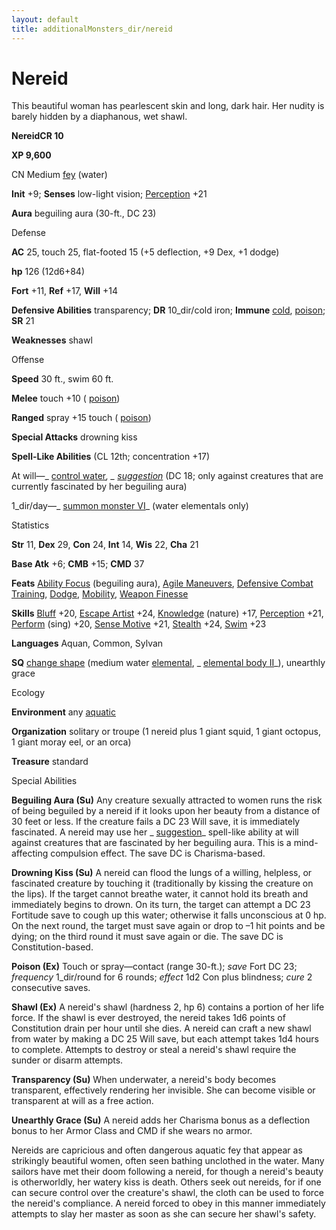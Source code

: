 ```yaml
---
layout: default
title: additionalMonsters_dir/nereid
---
```

# Nereid

This beautiful woman has pearlescent skin and long, dark hair. Her nudity is barely hidden by a diaphanous, wet shawl.

**NereidCR 10**

**XP 9,600**

CN Medium [fey](monsters_dir/creatureTypes#_fey) (water)

**Init** +9; **Senses** low-light vision; [Perception](additionalMonsters_dir/../skills_dir/perception#_perception) +21

**Aura** beguiling aura (30-ft., DC 23)

Defense

**AC** 25, touch 25, flat-footed 15 (+5 deflection, +9 Dex, +1 dodge)

**hp** 126 (12d6+84)

**Fort** +11, **Ref** +17, **Will** +14

**Defensive Abilities** transparency; **DR** 10_dir/cold iron; **Immune** [cold](monsters_dir/creatureTypes#_cold-subtype), [poison](monsters_dir/universalMonsterRules#_poison-(ex-or-su)); **SR** 21

**Weaknesses** shawl

Offense

**Speed** 30 ft., swim 60 ft.

**Melee** touch +10 ( [poison](monsters_dir/universalMonsterRules#_poison-(ex-or-su)))

**Ranged** spray +15 touch ( [poison](monsters_dir/universalMonsterRules#_poison-(ex-or-su)))

**Special Attacks** drowning kiss

**Spell-Like Abilities** (CL 12th; concentration +17)

At will—_ [control water](additionalMonsters_dir/../spells_dir/controlWater#_control-water)_, _ [suggestion](additionalMonsters_dir/../spells_dir/suggestion#_suggestion)_ (DC 18; only against creatures that are currently fascinated by her beguiling aura)

1_dir/day—_ [summon monster VI](additionalMonsters_dir/../spells_dir/summonMonster#_summon-monster-vi)_ (water elementals only)

Statistics

**Str** 11, **Dex** 29, **Con** 24, **Int** 14, **Wis** 22, **Cha** 21

**Base Atk** +6; **CMB** +15; **CMD** 37

**Feats** [Ability Focus](additionalMonsters_dir/../monsters_dir/monsterFeats#_ability-focus) (beguiling aura), [Agile Maneuvers](additionalMonsters_dir/../feats#_agile-maneuvers), [Defensive Combat Training](additionalMonsters_dir/../feats#_defensive-combat-training), [Dodge](additionalMonsters_dir/../feats#_dodge), [Mobility](additionalMonsters_dir/../feats#_mobility), [Weapon Finesse](additionalMonsters_dir/../feats#_weapon-finesse)

**Skills** [Bluff](additionalMonsters_dir/../skills_dir/bluff#_bluff) +20, [Escape Artist](additionalMonsters_dir/../skills_dir/escapeArtist#_escape-artist) +24, [Knowledge](additionalMonsters_dir/../skills_dir/knowledge#_knowledge) (nature) +17, [Perception](additionalMonsters_dir/../skills_dir/perception#_perception) +21, [Perform](additionalMonsters_dir/../skills_dir/perform#_perform) (sing) +20, [Sense Motive](additionalMonsters_dir/../skills_dir/senseMotive#_sense-motive) +21, [Stealth](additionalMonsters_dir/../skills_dir/stealth#_stealth) +24, [Swim](additionalMonsters_dir/../skills_dir/swim#_swim) +23

**Languages** Aquan, Common, Sylvan

**SQ** [change shape](monsters_dir/universalMonsterRules#_change-shape) (medium water [elemental](monsters_dir/creatureTypes#_elemental-subtype), _ [elemental body II](additionalMonsters_dir/../spells_dir/elementalBody#_elemental-body-ii)_), unearthly grace

Ecology

**Environment** any [aquatic](monsters_dir/creatureTypes#_aquatic-subtype)

**Organization** solitary or troupe (1 nereid plus 1 giant squid, 1 giant octopus, 1 giant moray eel, or an orca)

**Treasure** standard

Special Abilities

**Beguiling Aura (Su)** Any creature sexually attracted to women runs the risk of being beguiled by a nereid if it looks upon her beauty from a distance of 30 feet or less. If the creature fails a DC 23 Will save, it is immediately fascinated. A nereid may use her _ [suggestion](additionalMonsters_dir/../spells_dir/suggestion#_suggestion)_ spell-like ability at will against creatures that are fascinated by her beguiling aura. This is a mind-affecting compulsion effect. The save DC is Charisma-based.

**Drowning Kiss (Su)** A nereid can flood the lungs of a willing, helpless, or fascinated creature by touching it (traditionally by kissing the creature on the lips). If the target cannot breathe water, it cannot hold its breath and immediately begins to drown. On its turn, the target can attempt a DC 23 Fortitude save to cough up this water; otherwise it falls unconscious at 0 hp. On the next round, the target must save again or drop to –1 hit points and be dying; on the third round it must save again or die. The save DC is Constitution-based.

**Poison (Ex)** Touch or spray—contact (range 30-ft.); _save_ Fort DC 23; _frequency_ 1_dir/round for 6 rounds; _effect_ 1d2 Con plus blindness; _cure_ 2 consecutive saves.

**Shawl (Ex)** A nereid's shawl (hardness 2, hp 6) contains a portion of her life force. If the shawl is ever destroyed, the nereid takes 1d6 points of Constitution drain per hour until she dies. A nereid can craft a new shawl from water by making a DC 25 Will save, but each attempt takes 1d4 hours to complete. Attempts to destroy or steal a nereid's shawl require the sunder or disarm attempts.

**Transparency (Su)** When underwater, a nereid's body becomes transparent, effectively rendering her invisible. She can become visible or transparent at will as a free action.

**Unearthly Grace (Su)** A nereid adds her Charisma bonus as a deflection bonus to her Armor Class and CMD if she wears no armor.

Nereids are capricious and often dangerous aquatic fey that appear as strikingly beautiful women, often seen bathing unclothed in the water. Many sailors have met their doom following a nereid, for though a nereid's beauty is otherworldly, her watery kiss is death. Others seek out nereids, for if one can secure control over the creature's shawl, the cloth can be used to force the nereid's compliance. A nereid forced to obey in this manner immediately attempts to slay her master as soon as she can secure her shawl's safety.

